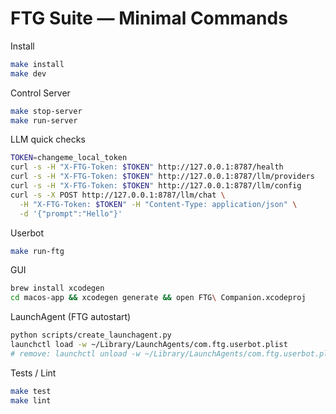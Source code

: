 # FTG Suite — Minimal Commands

Install
```bash
make install
make dev
```

Control Server
```bash
make stop-server
make run-server
```

LLM quick checks
```bash
TOKEN=changeme_local_token
curl -s -H "X-FTG-Token: $TOKEN" http://127.0.0.1:8787/health
curl -s -H "X-FTG-Token: $TOKEN" http://127.0.0.1:8787/llm/providers
curl -s -H "X-FTG-Token: $TOKEN" http://127.0.0.1:8787/llm/config
curl -s -X POST http://127.0.0.1:8787/llm/chat \
  -H "X-FTG-Token: $TOKEN" -H "Content-Type: application/json" \
  -d '{"prompt":"Hello"}'
```

Userbot
```bash
make run-ftg
```

GUI
```bash
brew install xcodegen
cd macos-app && xcodegen generate && open FTG\ Companion.xcodeproj
```

LaunchAgent (FTG autostart)
```bash
python scripts/create_launchagent.py
launchctl load -w ~/Library/LaunchAgents/com.ftg.userbot.plist
# remove: launchctl unload -w ~/Library/LaunchAgents/com.ftg.userbot.plist
```

Tests / Lint
```bash
make test
make lint
```
